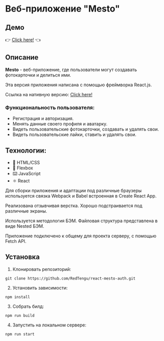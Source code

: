 # Веб-приложение "Mesto"

## Демо

👉 [Click here!](https://redtengu.github.io/react-mesto-auth) 👈

## Описание

**Mesto** - веб-приложение, где пользователи могут создавать фотокарточки и делиться ими.

Эта версия приложения написана с помощью фреймворка React.js.

Ссылка на нативную версию: [Click here!](https://github.com/RedTengu/mesto)

### Функциональность пользователя:
- Регистрация и авторизация.
- Менять данные своего профиля и аватарку.
- Видеть пользовательские фотокарточки, создавать и удалять свои.
- Видеть пользовательские лайки, ставить и удалять свои.

## Технологии:
* 🌌 HTML/CSS
* 💪 Flexbox
* ⌨️ JavaScript
* ⚛ React

Для сборки приложения и адаптации под различные браузеры используется связка Webpack и Babel встроенная в Create React App.

Реализована отзывчивая верстка. Хорошо подстраивается под различные экраны.

Используется методология БЭМ. Файловая структура представлена в виде Nested БЭМ. 

Приложение подключено к общему для проекта серверу, с помощью Fetch API.

## Установка
1. Клонировать репозиторий:

````
git clone https://github.com/RedTengu/react-mesto-auth.git
````

2. Установить зависимости:

````
npm install
````
    
3. Собрать билд:

````
npm run build
````
    
4. Запустить на локальном сервере:

````
npm run start
````
